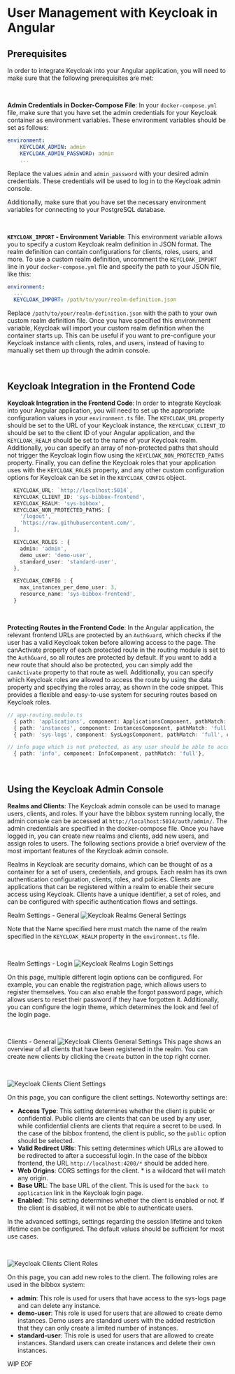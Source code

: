 # User Management with Keycloak in Angular

## Prerequisites

In order to integrate Keycloak into your Angular application, you will need to make sure that the following prerequisites are met:

&nbsp;

**Admin Credentials in Docker-Compose File**: In your `docker-compose.yml` file, make sure that you have set the admin credentials for your Keycloak container as environment variables. These environment variables should be set as follows:

```yaml
environment:
    KEYCLOAK_ADMIN: admin
    KEYCLOAK_ADMIN_PASSWORD: admin
    ...
```

Replace the values `admin` and `admin_password` with your desired admin credentials. These credentials will be used to log in to the Keycloak admin console.

Additionally, make sure that you have set the necessary environment variables for connecting to your PostgreSQL database.

&nbsp;


**`KEYCLOAK_IMPORT` - Environment Variable**: This environment variable allows you to specify a custom Keycloak realm definition in JSON format. The realm definition can contain configurations for clients, roles, users, and more. To use a custom realm definition, uncomment the `KEYCLOAK_IMPORT` line in your `docker-compose.yml` file and specify the path to your JSON file, like this:

  ```yaml
  environment:
    ...
    KEYCLOAK_IMPORT: /path/to/your/realm-definition.json
  ```

  Replace `/path/to/your/realm-definition.json` with the path to your own custom realm definition file. Once you have specified this environment variable, Keycloak will import your custom realm definition when the container starts up. This can be useful if you want to pre-configure your Keycloak instance with clients, roles, and users, instead of having to manually set them up through the admin console.

&nbsp;


## Keycloak Integration in the Frontend Code

**Keycloak Integration in the Frontend Code**: In order to integrate Keycloak into your Angular application, you will need to set up the appropriate configuration values in your `environment.ts` file. The `KEYCLOAK_URL` property should be set to the URL of your Keycloak instance, the `KEYCLOAK_CLIENT_ID` should be set to the client ID of your Angular application, and the `KEYCLOAK_REALM` should be set to the name of your Keycloak realm. Additionally, you can specify an array of non-protected paths that should not trigger the Keycloak login flow using the `KEYCLOAK_NON_PROTECTED_PATHS` property. Finally, you can define the Keycloak roles that your application uses with the `KEYCLOAK_ROLES` property, and any other custom configuration options for Keycloak can be set in the `KEYCLOAK_CONFIG` object.

```typescript
  KEYCLOAK_URL: `http://localhost:5014`,
  KEYCLOAK_CLIENT_ID: 'sys-bibbox-frontend',
  KEYCLOAK_REALM: 'sys-bibbox',
  KEYCLOAK_NON_PROTECTED_PATHS: [
    '/logout',
    'https://raw.githubusercontent.com/',
  ],

  KEYCLOAK_ROLES : {
    admin: 'admin',
    demo_user: 'demo-user',
    standard_user: 'standard-user',
  },

  KEYCLOAK_CONFIG : {
    max_instances_per_demo_user: 3,
    resource_name: 'sys-bibbox-frontend',
  }
```

&nbsp;

**Protecting Routes in the Frontend Code**:
In the Angular application, the relevant frontend URLs are protected by an `AuthGuard`, which checks if the user has a valid Keycloak token before allowing access to the page. The canActivate property of each protected route in the routing module is set to the `AuthGuard`, so all routes are protected by default. If you want to add a new route that should also be protected, you can simply add the `canActivate` property to that route as well. Additionally, you can specify which Keycloak roles are allowed to access the route by using the data property and specifying the roles array, as shown in the code snippet. This provides a flexible and easy-to-use system for securing routes based on Keycloak roles.

```typescript
// app-routing.module.ts
  { path: 'applications', component: ApplicationsComponent, pathMatch: 'full', canActivate: [AuthGuard]},
  { path: 'instances', component: InstancesComponent, pathMatch: 'full', canActivate: [AuthGuard]},
  { path: 'sys-logs', component: SysLogsComponent, pathMatch: 'full', canActivate: [AuthGuard], data: {roles: [environment.KEYCLOAK_ROLES.admin]}},

// info page which is not protected, as any user should be able to access it
  { path: 'info', component: InfoComponent, pathMatch: 'full'},

```

&nbsp;

## Using the Keycloak Admin Console

**Realms and Clients**: The Keycloak admin console can be used to manage users, clients, and roles. If your have the bibbox system running locally, the admin console can be accessed at `http://localhost:5014/auth/admin/`. The admin credentials are specified in the docker-compose file. Once you have logged in, you can create new realms and clients, add new users, and assign roles to users. The following sections provide a brief overview of the most important features of the Keycloak admin console.

Realms in Keycloak are security domains, which can be thought of as a container for a set of users, credentials, and groups. Each realm has its own authentication configuration, clients, roles, and policies. Clients are applications that can be registered within a realm to enable their secure access using Keycloak. Clients have a unique identifier, a set of roles, and can be configured with specific authentication flows and settings.

Realm Settings - General
![Keycloak Realms General Settings](images/v4/keycloak/keycloak_realms_general.png)

Note that the Name specified here must match the name of the realm specified in the `KEYCLOAK_REALM` property in the `environment.ts` file.


&nbsp;



Realm Settings - Login
![Keycloak Realms Login Settings](images/v4/keycloak/keycloak_realms_login.png)

On this page, multiple different login options can be configured. For example, you can enable the registration page, which allows users to register themselves. You can also enable the forgot password page, which allows users to reset their password if they have forgotten it. Additionally, you can configure the login theme, which determines the look and feel of the login page.

&nbsp;


Clients - General
![Keycloak Clients General Settings](images/v4/keycloak/keycloak_clients_overview.png)
This page shows an overview of all clients that have been registered in the realm. You can create new clients by clicking the `Create` button in the top right corner.


&nbsp;

![Keycloak Clients Client Settings](images/v4/keycloak/keycloak_clients_client_settings.png)

On this page, you can configure the client settings. 
Noteworthy settings are:
- **Access Type**: This setting determines whether the client is public or confidential. Public clients are clients that can be used by any user, while confidential clients are clients that require a secret to be used. In the case of the bibbox frontend, the client is public, so the `public` option should be selected.
- **Valid Redirect URIs**: This setting determines which URLs are allowed to be redirected to after a successful login. In the case of the bibbox frontend, the URL `http://localhost:4200/*` should be added here.
- **Web Origins**: CORS settings for the client. * is a wildcard that will match any origin.
- **Base URL**: The base URL of the client. This is used for the `back to application` link in the Keycloak login page. 
- **Enabled**: This setting determines whether the client is enabled or not. If the client is disabled, it will not be able to authenticate users.

In the advanced settings, settings regarding the session lifetime and token lifetime can be configured. The default values should be sufficient for most use cases.

&nbsp;

![Keycloak Clients Client Roles](images/v4/keycloak/keycloak_clients_client_roles.png)

On this page, you can add new roles to the client. The following roles are used in the bibbox system:
- **admin**: This role is used for users that have access to the sys-logs page and can delete any instance.
- **demo-user**: This role is used for users that are allowed to create demo instances. Demo users are standard users with the added restriction that they can only create a limited number of instances.
- **standard-user**: This role is used for users that are allowed to create instances. Standard users can create instances and delete their own instances.


WIP EOF
<!--
- Adding New Clients
- Adding Client Roles
- Adding Users
- Assigning Roles to Users
- Assigning Users to Groups
-->
